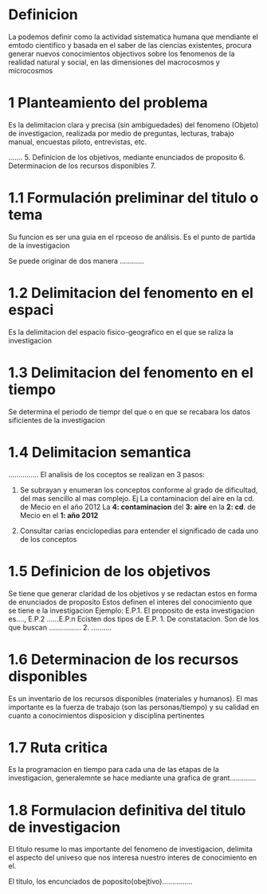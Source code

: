 # Definicion
La podemos definir como la actividad sistematica humana que mendiante el emtodo cientifico y basada en el saber de las ciencias existentes, procura generar nuevos conocimientos objectivos sobre los fenomenos de la realidad natural y social, en las dimensiones del macrocosmos y microcosmos

# 1 Planteamiento del problema
Es la delimitacion clara y precisa (sin ambiguedades) del fenomeno (Objeto) de investigacion, realizada por medio de preguntas, lecturas, trabajo manual, encuestas piloto, entrevistas, etc.

.......
5. Definicion de los objetivos, mediante enunciados de proposito
6. Determinacion de los recursos disponibles
7. 


# 1.1 Formulación preliminar del titulo o tema
Su funcion es ser una guia en el rpceoso de análisis.
Es el punto de partida de la investigacion

Se puede originar de dos manera
............

# 1.2 Delimitacion del fenomento en el espaci
Es la delimitacion del espacio fisico-geografico en el que se raliza la investigacion

# 1.3 Delimitacion del fenomento en el tiempo
Se determina el periodo de tiempr del que o en que se recabara los datos sificientes de la investigacion

# 1.4 Delimitacion semantica
...............
El analisis de los coceptos se realizan en 3 pasos:

1. Se subrayan y enumeran los conceptos conforme al grado de dificultad, del mas sencillo al mas complejo. Ej La contaminacion del aire en la cd. de Mecio en el año 2012
La **4: contaminacion** del **3: aire** en la **2: cd**. de Mecio en el **1: año 2012**

2. Consultar carias enciclopedias para entender el significado de cada uno de los conceptos

# 1.5 Definicion de los objetivos
Se tiene que generar claridad de los objetivos y se redactan estos en forma de enunciados de proposito
Estos definen el interes del conocimiento que se tiene e la investigacion
Ejemplo: E.P.1. El proposito de esta investigacion es...., E.P.2 ......E.P.n
Ecisten dos tipos de E.P.
	1. De constatacion. Son de los que buscan ................
	2. ..........

# 1.6 Determinacion de los recursos disponibles
Es un inventario de los recursos disponibles (materiales y humanos). El mas importante es la fuerza de trabajo (son las personas/tiempo) y su calidad en cuanto a conocimientos disposicion y disciplina pertinentes

# 1.7 Ruta critica
Es la programacion en tiempo para cada una de las etapas de la investigacion, generalemnte se hace mediante una grafica de grant.............

# 1.8 Formulacion definitiva del titulo de investigacion
El titulo resume lo mas importante del fenomeno de investigacion, delimita el aspecto del univeso que nos interesa nuestro interes de conocimiento en el.

El titulo, los encunciados de poposito(obejtivo)...............